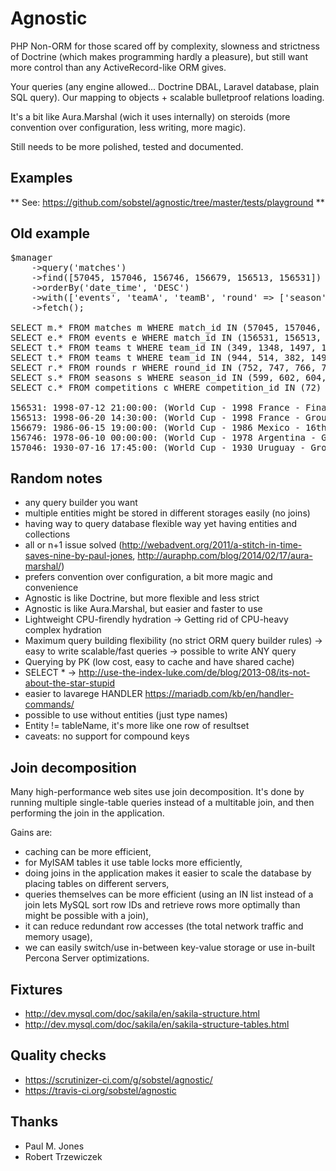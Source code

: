 Agnostic
========

PHP Non-ORM for those scared off by complexity, slowness and strictness of Doctrine
(which makes programming hardly a pleasure), but still want more control than
any ActiveRecord-like ORM gives.

Your queries (any engine allowed... Doctrine DBAL, Laravel database, plain SQL query).
Our mapping to objects + scalable bulletproof relations loading.

It's a bit like Aura.Marshal (wich it uses internally) on steroids (more convention
over configuration, less writing, more magic).

Still needs to be more polished, tested and documented.

Examples
--------

** See: https://github.com/sobstel/agnostic/tree/master/tests/playground **

Old example
-----------

<pre>
$manager
    ->query('matches')
    ->find([57045, 157046, 156746, 156679, 156513, 156531])
    ->orderBy('date_time', 'DESC')
    ->with(['events', 'teamA', 'teamB', 'round' => ['season' => 'competition']])
    ->fetch();

SELECT m.* FROM matches m WHERE match_id IN (57045, 157046, 156746, 156679, 156513, 156531) ORDER BY date_time DESC
SELECT e.* FROM events e WHERE match_id IN (156531, 156513, 156679, 156746, 157046)
SELECT t.* FROM teams t WHERE team_id IN (349, 1348, 1497, 1677, 424)
SELECT t.* FROM teams t WHERE team_id IN (944, 514, 382, 1497)
SELECT r.* FROM rounds r WHERE round_id IN (752, 747, 766, 776, 826)
SELECT s.* FROM seasons s WHERE season_id IN (599, 602, 604, 614)
SELECT c.* FROM competitions c WHERE competition_id IN (72)

156531: 1998-07-12 21:00:00: (World Cup - 1998 France - Final) Brazil v France  0 - 3
156513: 1998-06-20 14:30:00: (World Cup - 1998 France - Group stage) Japan v n/a  0 - 1
156679: 1986-06-15 19:00:00: (World Cup - 1986 Mexico - 16th Finals) Mexico v Bulgaria  2 - 0
156746: 1978-06-10 00:00:00: (World Cup - 1978 Argentina - Group Stage 1) Poland v Mexico  3 - 1
157046: 1930-07-16 17:45:00: (World Cup - 1930 Uruguay - Group stage) Chile v Mexico  3 - 0
</pre>

Random notes
------------

* any query builder you want
* multiple entities might be stored in different storages easily (no joins)
* having way to query database flexible way yet having entities and collections
* all or n+1 issue solved (http://webadvent.org/2011/a-stitch-in-time-saves-nine-by-paul-jones,
  http://auraphp.com/blog/2014/02/17/aura-marshal/)
* prefers convention over configuration, a bit more magic and convenience
* Agnostic is like Doctrine, but more flexible and less strict
* Agnostic is like Aura.Marshal, but easier and faster to use
* Lightweight CPU-firendly hydration -> Getting rid of CPU-heavy complex hydration
* Maximum query building flexibility (no strict ORM query builder rules) -> easy to write scalable/fast
  queries -> possible to write ANY query
* Querying by PK (low cost, easy to cache and have shared cache)
* SELECT * -> http://use-the-index-luke.com/de/blog/2013-08/its-not-about-the-star-stupid
* easier to lavarege HANDLER https://mariadb.com/kb/en/handler-commands/
* possible to use without entities (just type names)
* Entity != tableName, it's more like one row of resultset
* caveats: no support for compound keys

Join decomposition
------------------

Many high-performance web sites use join decomposition. It's done by running multiple single-table
queries instead of a multitable join, and then performing the join in the application.

Gains are:

* caching can be more efficient,
* for MyISAM tables it use table locks more efficiently,
* doing joins in the application makes it easier to scale the database by placing tables on different servers,
* queries themselves can be more efficient (using an IN list instead of a join lets MySQL sort row IDs and
  retrieve rows more optimally than might be possible with a join),
* it can reduce redundant row accesses (the total network traffic and memory usage),
* we can easily switch/use in-between key-value storage or use in-built Percona Server optimizations.

Fixtures
--------

* http://dev.mysql.com/doc/sakila/en/sakila-structure.html
* http://dev.mysql.com/doc/sakila/en/sakila-structure-tables.html

Quality checks
--------------

* https://scrutinizer-ci.com/g/sobstel/agnostic/
* https://travis-ci.org/sobstel/agnostic

Thanks
------

* Paul M. Jones
* Robert Trzewiczek

